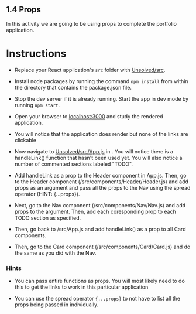 ## 1.4 Props

In this activity we are going to be using props to complete the portfolio application.

# Instructions

* Replace your React application's `src` folder with [Unsolved/src](Unsolved/src).

* Install node packages by running the command `npm install` from within the directory that contains the package.json file.

* Stop the dev server if it is already running. Start the app in dev mode by running `npm start`.

* Open your browser to [localhost:3000](http://localhost:3000) and study the rendered application.

* You will notice that the application does render but none of the links are clickable

* Now navigate to [Unsolved/src/App.js](Unsolved/src/App.js) in . You will notice there is a handleLink() function that hasn't been used yet. You will also notice a number of commented sections labeled "TODO".

* Add handleLink as a prop to the Header component in App.js. Then, go to the Header component (/src/components/Header/Header.js) and add props as an argument and pass all the props to the Nav using the spread operator (HINT: {...props}).

* Next, go to the Nav component (/src/components/Nav/Nav.js) and add props to the argument. Then, add each coresponding prop to each TODO section as specified.

* Then, go back to /src/App.js and add handleLink() as a prop to all Card components.

* Then, go to the Card component (/src/components/Card/Card.js) and do the same as you did with the Nav.


### Hints

* You can pass entire functions as props. You will most likely need to do this to get the links to work in this particular application

* You can use the spread operator `{...props}` to not have to list all the props being passed in individually.